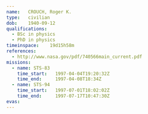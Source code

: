 ```yaml
---
name:	CROUCH, Roger K.
type:	civilian
dob:	1940-09-12
qualifications:
  - BSc in physics
  - PhD in physics
timeinspace:	19d15h58m
references:
  - http://www.nasa.gov/pdf/740566main_current.pdf
missions:
  - name: STS-83
    time_start:   1997-04-04T19:20:32Z
    time_end:     1997-04-08T18:34Z
  - name: STS-94
    time_start:   1997-07-01T18:02:02Z
    time_end:     1997-07-17T10:47:30Z
evas:
---
```

